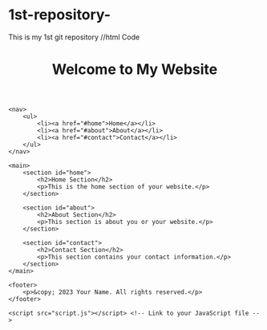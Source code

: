# 1st-repository-
This is my 1st git repository
//html Code
<!DOCTYPE html>
<html lang="en">
<head>
    <meta charset="UTF-8">
    <meta name="viewport" content="width=device-width, initial-scale=1.0">
    <title>Your Page Title</title>
    <link rel="stylesheet" href="styles.css"> <!-- Link to your CSS file -->
</head>
<body>
    <header>
        <h1>Welcome to My Website</h1>
    </header>

    <nav>
        <ul>
            <li><a href="#home">Home</a></li>
            <li><a href="#about">About</a></li>
            <li><a href="#contact">Contact</a></li>
        </ul>
    </nav>

    <main>
        <section id="home">
            <h2>Home Section</h2>
            <p>This is the home section of your website.</p>
        </section>

        <section id="about">
            <h2>About Section</h2>
            <p>This section is about you or your website.</p>
        </section>

        <section id="contact">
            <h2>Contact Section</h2>
            <p>This section contains your contact information.</p>
        </section>
    </main>

    <footer>
        <p>&copy; 2023 Your Name. All rights reserved.</p>
    </footer>

    <script src="script.js"></script> <!-- Link to your JavaScript file -->
</body>
</html>
